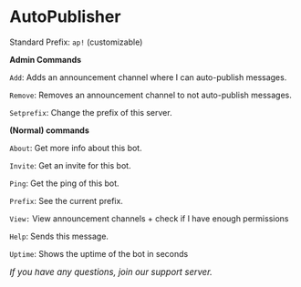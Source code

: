 <h1>AutoPublisher</h1>
<div>
  
  Standard Prefix: `ap!` (customizable)
</div>
<div>
  
  
  
  <b>Admin Commands</b></div>
<div>
  
  `Add`: Adds an announcement channel where I can auto-publish messages.
</div>
<div>
  
  `Remove`: Removes an announcement channel to not auto-publish messages.
</div>
<div>
  
  `Setprefix`: Change the prefix of this server.
</div>
<div>
  
  
  
  <b>(Normal) commands</b></div>
<div>
  
  `About`: Get more info about this bot.
</div>
<div>
  
  `Invite`: Get an invite for this bot.
</div>
<div>
  
  `Ping`: Get the ping of this bot.
</div>
<div>
  
  `Prefix`: See the current prefix.
</div>
<div>
  
  `View:` View announcement channels + check if I have enough permissions
</div>
<div>
  
  `Help`: Sends this message.
</div>
<div>
  
  `Uptime`: Shows the uptime of the bot in seconds
</div>

<div style="font-size: 15px;"><i>If you have any questions, join our support server.</i></div>
